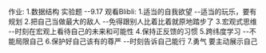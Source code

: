 作业:
1.数据结构 实验题 --9.17
观看Blibli:
1.适当的自我欲望 --适当的玩乐，要有规划
2.把自己当做最大的敌人 --免得跟别人比着比着就原地踏步了
3.宏观式思维  --时刻在宏观上看待自己的未来和可能性
4.保持正反馈的习惯
5.跨纬度学习 --不能局限自己
6.保护好自己该有的尊严  --时刻告诉自己能行
7.勇气 要主动展示自己


